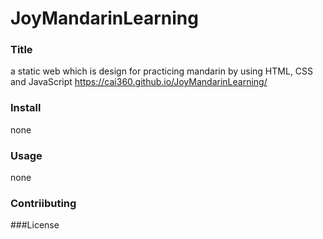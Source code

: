 # JoyMandarinLearning

### Title
a static web which is design for practicing mandarin by using HTML, CSS and JavaScript
https://cai360.github.io/JoyMandarinLearning/

### Install
none

### Usage
none

### Contriibuting

###License